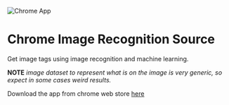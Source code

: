 ![Chrome App](https://lh3.googleusercontent.com/_4QtTnD3-l1r0i9TdKv2d_FcEmFb2WdoyTL-M3vRZWhQUIsvR80RnOUvPUujnkEXdddUrrfyqAk=w700-h140-e365)
# Chrome Image Recognition Source

Get image tags using image recognition and machine learning.

**NOTE** *image dataset to represent what is on the image is very generic, so expect in some cases weird results.*

Download the app from chrome web store [here](https://chrome.google.com/webstore/detail/image-recognition/mpkjidflidoholnennmokpefkkcfcgaa)
